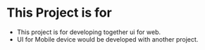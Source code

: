 # This Project is for  

- This project is for developing together ui for web.
- UI for Mobile device would be developed with another project.
